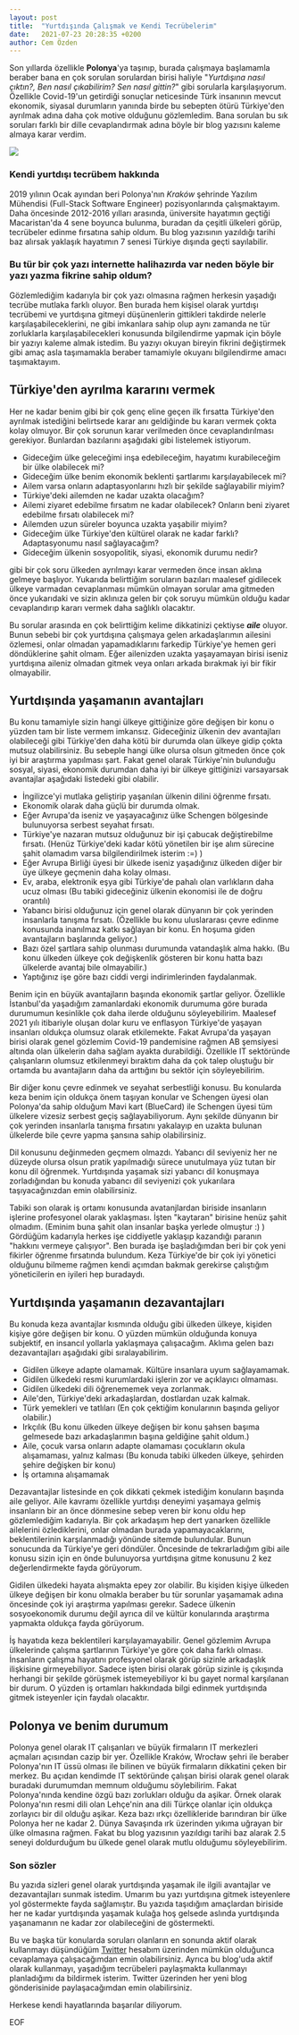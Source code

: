 ```yaml
---
layout: post
title:  "Yurtdışında Çalışmak ve Kendi Tecrübelerim"
date:   2021-07-23 20:28:35 +0200
author: Cem Özden
---
```

Son yıllarda özellikle **Polonya**'ya taşınıp, burada çalışmaya başlamamla beraber bana en çok sorulan sorulardan birisi haliyle "*Yurtdışına nasıl çıktın?, Ben nasıl çıkabilirim? Sen nasıl gittin?*" gibi sorularla karşılaşıyorum. Özellikle Covid-19'un getirdiği sonuçlar neticesinde Türk insanının mevcut ekonomik, siyasal durumların yanında birde bu sebepten ötürü Türkiye'den ayrılmak adına daha çok motive olduğunu gözlemledim. Bana sorulan bu sık soruları farklı bir dille cevaplandırmak adına böyle bir blog yazısını kaleme almaya karar verdim.

![](/assets/images/travel.jpg)
### Kendi yurtdışı tecrübem hakkında

2019 yılının Ocak ayından beri Polonya'nın *Kraków* şehrinde Yazılım Mühendisi (Full-Stack Software Engineer) pozisyonlarında çalışmaktayım. Daha öncesinde 2012-2016 yılları arasında, üniversite hayatımın geçtiği Macaristan'da 4 sene boyunca bulunma, buradan da çeşitli ülkeleri görüp, tecrübeler edinme fırsatına sahip oldum. Bu blog yazısının yazıldığı tarihi baz alırsak yaklaşık hayatımın 7 senesi Türkiye dışında geçti sayılabilir.

### Bu tür bir çok yazı internette halihazırda var neden böyle bir yazı yazma fikrine sahip oldum?

Gözlemlediğim kadarıyla bir çok yazı olmasına rağmen herkesin yaşadığı tecrübe mutlaka farklı oluyor. Ben burada hem kişisel olarak yurtdışı tecrübemi ve yurtdışına gitmeyi düşünenlerin gittikleri takdirde nelerle karşılaşabileceklerini, ne gibi imkanlara sahip olup aynı zamanda ne tür zorluklarla karşılaşabilecekleri konusunda bilgilendirme yapmak için böyle bir yazıyı kaleme almak istedim. Bu yazıyı okuyan bireyin fikrini değiştirmek gibi amaç asla taşımamakla beraber tamamiyle okuyanı bilgilendirme amacı taşımaktayım.

## Türkiye'den ayrılma kararını vermek

Her ne kadar benim gibi bir çok genç eline geçen ilk fırsatta Türkiye'den ayrılmak istediğini belirtsede karar anı geldiğinde bu kararı vermek çokta kolay olmuyor. Bir çok sorunun karar verilmeden önce cevaplandırılması gerekiyor. Bunlardan bazılarını aşağıdaki gibi listelemek istiyorum.

* Gideceğim ülke geleceğimi inşa edebileceğim, hayatımı kurabileceğim bir ülke olabilecek mi?
* Gideceğim ülke benim ekonomik beklenti şartlarımı karşılayabilecek mi?
* Ailem varsa onların adaptasyonlarını hızlı bir şekilde sağlayabilir miyim?
* Türkiye'deki ailemden ne kadar uzakta olacağım?
* Ailemi ziyaret edebilme fırsatım ne kadar olabilecek? Onların beni ziyaret edebilme fırsatı olabilecek mi?
* Ailemden uzun süreler boyunca uzakta yaşabilir miyim?
* Gideceğim ülke Türkiye'den kültürel olarak ne kadar farklı? Adaptasyonumu nasıl sağlayacağım?
* Gideceğim ülkenin sosyopolitik, siyasi, ekonomik durumu nedir?

gibi bir çok soru ülkeden ayrılmayı karar vermeden önce insan aklına gelmeye başlıyor. Yukarıda belirttiğim soruların bazıları maalesef gidilecek ülkeye varmadan cevaplanması mümkün olmayan sorular ama gitmeden önce yukarıdaki ve sizin aklınıza gelen bir çok soruyu mümkün olduğu kadar cevaplandırıp kararı vermek daha sağlıklı olacaktır.

Bu sorular arasında en çok belirttiğim kelime dikkatinizi çektiyse ***aile*** oluyor. Bunun sebebi bir çok yurtdışına çalışmaya gelen arkadaşlarımın ailesini özlemesi, onlar olmadan yapamadıklarını farkedip Türkiye'ye hemen geri döndüklerine şahit olmam. Eğer ailenizden uzakta yaşayamayan birisi iseniz yurtdışına aileniz olmadan gitmek veya onları arkada bırakmak iyi bir fikir olmayabilir.

## Yurtdışında yaşamanın avantajları
Bu konu tamamiyle sizin hangi ülkeye gittiğinize göre değişen bir konu o yüzden tam bir liste vermem imkansız. Gideceğiniz ülkenin dev avantajları olabileceği gibi Türkiye'den daha kötü bir durumda olan ülkeye gidip çokta mutsuz olabilirsiniz. Bu sebeple hangi ülke olursa olsun gitmeden önce çok iyi bir araştırma yapılması şart. Fakat genel olarak Türkiye'nin bulunduğu sosyal, siyasi, ekonomik durumdan daha iyi bir ülkeye gittiğinizi varsayarsak avantajlar aşağıdaki listedeki gibi olabilir.

* İngilizce'yi mutlaka geliştirip yaşanılan ülkenin dilini öğrenme fırsatı.
* Ekonomik olarak daha güçlü bir durumda olmak.
* Eğer Avrupa'da iseniz ve yaşayacağınız ülke Schengen bölgesinde bulunuyorsa serbest seyahat fırsatı.
* Türkiye'ye nazaran mutsuz olduğunuz bir işi çabucak değiştirebilme fırsatı. (Henüz Türkiye'deki kadar kötü yönetilen bir işe alım sürecine şahit olamadım varsa bilgilendirilmek isterim :=) )
* Eğer Avrupa Birliği üyesi bir ülkede iseniz yaşadığınız ülkeden diğer bir üye ülkeye geçmenin daha kolay olması.
* Ev, araba, elektronik eşya gibi Türkiye'de pahalı olan varlıkların daha ucuz olması (Bu tabiki gideceğiniz ülkenin ekonomisi ile de doğru orantılı)
* Yabancı birisi olduğunuz için genel olarak dünyanın bir çok yerinden insanlarla tanışma fırsatı. (Özellikle bu konu uluslararası çevre edinme konusunda inanılmaz katkı sağlayan bir konu. En hoşuma giden avantajların başlarında geliyor.)
* Bazı özel şartlara sahip olunması durumunda vatandaşlık alma hakkı. (Bu konu ülkeden ülkeye çok değişkenlik gösteren bir konu hatta bazı ülkelerde avantaj bile olmayabilir.)
* Yaptığınız işe göre bazı ciddi vergi indirimlerinden faydalanmak.

Benim için en büyük avantajların başında ekonomik şartlar geliyor. Özellikle İstanbul'da yaşadığım zamanlardaki ekonomik durumuma göre burada durumumun kesinlikle çok daha ilerde olduğunu söyleyebilirim. Maalesef 2021 yılı itibariyle oluşan dolar kuru ve enflasyon Türkiye'de yaşayan insanları oldukça olumsuz olarak etkilemekte. Fakat Avrupa'da yaşayan birisi olarak genel gözlemim Covid-19 pandemisine rağmen AB şemsiyesi altında olan ülkelerin daha sağlam ayakta durabildiği. Özellikle IT sektöründe çalışanların olumsuz etkilenmeyi bıraktım daha da çok talep oluştuğu bir ortamda bu avantajların daha da arttığını bu sektör için söyleyebilirim.

Bir diğer konu çevre edinmek ve seyahat serbestliği konusu. Bu konularda keza benim için oldukça önem taşıyan konular ve Schengen üyesi olan Polonya'da sahip olduğum Mavi kart (BlueCard) ile Schengen üyesi tüm ülkelere vizesiz serbest geçiş sağlayabiliyorum. Aynı şekilde dünyanın bir çok yerinden insanlarla tanışma fırsatını yakalayıp en uzakta bulunan ülkelerde bile çevre yapma şansına sahip olabilirsiniz.

Dil konusunu değinmeden geçmem olmazdı. Yabancı dil seviyeniz her ne düzeyde olursa olsun pratik yapılmadığı sürece unutulmaya yüz tutan bir konu dil öğrenmek. Yurtdışında yaşamak sizi yabancı dil konuşmaya zorladığından bu konuda yabancı dil seviyenizi çok yukarılara taşıyacağınızdan emin olabilirsiniz.

Tabiki son olarak iş ortamı konusunda avatanjlardan biriside insanların işlerine profesyonel olarak yaklaşması. İşten "kaytaran" birisine henüz şahit olmadım. (Eminim buna şahit olan insanlar başka yerlede olmuştur :) ) Gördüğüm kadarıyla herkes işe ciddiyetle yaklaşıp kazandığı paranın "hakkını vermeye çalışıyor". Ben burada işe başladığımdan beri bir çok yeni fikirler öğrenme fırsatında bulundum. Keza Türkiye'de bir çok iyi yönetici olduğunu bilmeme rağmen kendi açımdan bakmak gerekirse çalıştığım yöneticilerin en iyileri hep buradaydı.

## Yurtdışında yaşamanın dezavantajları

Bu konuda keza avantajlar kısmında olduğu gibi ülkeden ülkeye, kişiden kişiye göre değişen bir konu. O yüzden mümkün olduğunda konuya subjektif, en insancıl yollarla yaklaşmaya çalışacağım. Aklıma gelen bazı dezavantajları aşağıdaki gibi sıralayabilirim.

* Gidilen ülkeye adapte olamamak. Kültüre insanlara uyum sağlayamamak.
* Gidilen ülkedeki resmi kurumlardaki işlerin zor ve açıklayıcı olmaması.
* Gidilen ülkedeki dili öğrenememek veya zorlanmak.
* Aile'den, Türkiye'deki arkadaşlardan, dostlardan uzak kalmak.
* Türk yemekleri ve tatlıları (En çok çektiğim konularının başında geliyor olabilir.)
* Irkçılık (Bu konu ülkeden ülkeye değişen bir konu şahsen başıma gelmesede bazı arkadaşlarımın başına geldiğine şahit oldum.)
* Aile, çocuk varsa onların adapte olamaması çocukların okula alışamaması, yalnız kalması (Bu konuda tabiki ülkeden ülkeye, şehirden şehire değişken bir konu)
* İş ortamına alışamamak

Dezavantajlar listesinde en çok dikkati çekmek istediğim konuların başında aile geliyor. Aile kavramı özellikle yurtdışı deneyimi yaşamaya gelmiş insanların bir an önce dönmesine sebep veren bir konu oldu hep gözlemlediğim kadarıyla. Bir çok arkadaşım hep dert yanarken özellikle ailelerini özlediklerini, onlar olmadan burada yapamayacaklarını, beklentilerinin karşılanmadığı yönünde sitemde bulundular. Bunun sonucunda da Türkiye'ye geri döndüler. Öncesinde de tekrarladığım gibi aile konusu sizin için en önde bulunuyorsa yurtdışına gitme konusunu 2 kez değerlendirmekte fayda görüyorum.

Gidilen ülkedeki hayata alışmakta epey zor olabilir. Bu kişiden kişiye ülkeden ülkeye değişen bir konu olmakla beraber bu tür sorunlar yaşamamak adına öncesinde çok iyi araştırma yapılması gerekır. Sadece ülkenin sosyoekonomik durumu değil ayrıca dil ve kültür konularında araştırma yapmakta oldukça fayda görüyorum.

İş hayatıda keza beklentileri karşılayamayabilir. Genel gözlemim Avrupa ülkelerinde çalışma şartlarının Türkiye'ye göre çok daha farklı olması. İnsanların çalışma hayatını profesyonel olarak görüp sizinle arkadaşlık ilişkisine girmeyebiliyor. Sadece işten birisi olarak görüp sizinle iş çıkışında herhangi bir şekilde görüşmek istemeyebiliyor ki bu gayet normal karşılanan bir durum. O yüzden iş ortamları hakkındada bilgi edinmek yurtdışında gitmek isteyenler için faydalı olacaktır.

## Polonya ve benim durumum

Polonya genel olarak IT çalışanları ve büyük firmaların IT merkezleri açmaları açısından cazip bir yer. Özellikle Kraków, Wrocław şehri ile beraber Polonya'nın IT üssü olması ile bilinen ve büyük firmaların dikkatini çeken bir merkez. Bu açıdan kendimde IT sektöründe çalışan birisi olarak genel olarak buradaki durumumdan memnum olduğumu söylebilirim. Fakat Polonya'nında kendine özgü bazı zorlukları olduğu da aşikar. Örnek olarak Polonya'nın resmi dili olan Lehçe'nin ana dili Türkçe olanlar için oldukça zorlayıcı bir dil olduğu aşikar. Keza bazı ırkçı özellikleride barındıran bir ülke Polonya her ne kadar 2. Dünya Savaşında ırk üzerinden yıkıma uğrayan bir ülke olmasına rağmen. Fakat bu blog yazısının yazıldıgı tarihi baz alarak 2.5 seneyi doldurduğum bu ülkede genel olarak mutlu olduğumu söyleyebilirim.

### Son sözler

Bu yazıda sizleri genel olarak yurtdışında yaşamak ile ilgili avantajlar ve dezavantajları sunmak istedim. Umarım bu yazı yurtdışına gitmek isteyenlere yol göstermekte fayda sağlamıştır. Bu yazıda taşıdığım amaçlardan biriside her ne kadar yurtdışında yaşamak kulağa hoş gelsede aslında yurtdışında yaşanamanın ne kadar zor olabileceğini de göstermekti.

Bu ve başka tür konularda soruları olanların en sonunda aktif olarak kullanmayı düşündüğüm [Twitter](https://twitter.com/cemoezden) hesabım üzerinden mümkün olduğunca cevaplamaya çalışacağımdan emin olabilirsiniz. Ayrıca bu blog'uda aktif olarak kullanmayı, yaşadığım tecrübeleri paylaşmakta kullanmayı planladığımı da bildirmek isterim. Twitter üzerinden her yeni blog gönderisinide paylaşacağımdan emin olabilirsiniz.

Herkese kendi hayatlarında başarılar diliyorum.

EOF